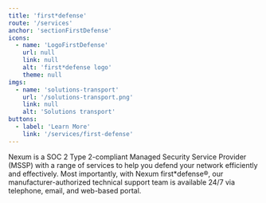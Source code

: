 ```yaml
---
title: 'first*defense'
route: '/services'
anchor: 'sectionFirstDefense'
icons:
  - name: 'LogoFirstDefense'
    url: null
    link: null
    alt: 'first*defense logo'
    theme: null
imgs:
  - name: 'solutions-transport'
    url: '/solutions-transport.png'
    link: null
    alt: 'Solutions transport'
buttons:
  - label: 'Learn More'
    link: '/services/first-defense'
---
```


Nexum is a SOC 2 Type 2-compliant Managed Security Service Provider (MSSP) with a range of services to help you defend your network efficiently and effectively. Most importantly, with Nexum first\*defense®, our manufacturer-authorized technical support team is available 24/7 via telephone, email, and web-based portal.
